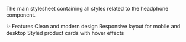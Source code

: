 The main stylesheet containing all styles related to the headphone component.

✨ Features
Clean and modern design
Responsive layout for mobile and desktop
Styled product cards with hover effects
